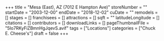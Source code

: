 +++
title = "Mesa (East), AZ (7012 E Hampton Ave)"
storeNumber = ""
startDate = "2003-12-00"
endDate = "2018-12-02"
cuDate = ""
remodels = []
stages = []
franchisees = []
attractions = []
sqft = ""
latitudeLongitude = []
citations = []
contributors = []
downloadLinks = []
pageThumbnailFile = "5Io7RKyFiZBmnHgJqevS.avif"
tags = ["Locations"]
categories = ["Chuck E. Cheese's"]
draft = false
+++
